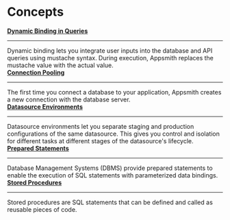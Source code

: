 # Concepts

<div class="containerGridSampleApp">
<div class="containerColumnSampleApp columnGrid column-one">
        <div class="containerCol">
            <a href="/connect-data/concepts/dynamic-binding-in-queries"><strong>Dynamic Binding in Queries</strong></a>
        </div> <hr/>
        <div class="containerDescription">Dynamic binding lets you integrate user inputs into the database and API queries using mustache syntax. During execution, Appsmith replaces the mustache value with the actual value.</div>
        <div class="containerTutorialLink"></div>
    </div>

  <div class="containerColumnSampleApp columnGrid column-two">
        <div class="containerCol">
            <a href="/connect-data/concepts/connection-pooling"><strong>Connection Pooling</strong></a>
        </div> <hr/>
        <div class="containerDescription">The first time you connect a database to your application, Appsmith creates a new connection with the database server.</div>
        <div class="containerTutorialLink"></div>
    </div>
    
</div>

<div class="containerGridSampleApp">
<div class="containerColumnSampleApp columnGrid column-one">
        <div class="containerCol">
           <a href="/connect-data/concepts/Datasource-Environments"><strong>Datasource Environments</strong></a>
        </div><hr/>
        <div class="containerDescription">Datasource environments let you separate staging and production configurations of the same datasource. This gives you control and isolation for different tasks at different stages of the datasource's lifecycle. </div>
         <div class="containerTutorialLink">
         </div>
    </div>
  <div class="containerColumnSampleApp columnGrid column-two">
        <div class="containerCol">
            <a href="/connect-data/concepts/how-to-use-prepared-statements"><strong>Prepared Statements</strong></a>
        </div> <hr/>
        <div class="containerDescription">Database Management Systems (DBMS) provide prepared statements to enable the execution of SQL statements with parameterized data bindings.</div>
        <div class="containerTutorialLink"></div>
    </div>
</div>

<div class="containerGridSampleApp">
<div class="containerColumnSampleApp columnGrid column-one">
        <div class="containerCol">
           <a href="/connect-data/concepts/returning-data-from-a-stored-procedure"><strong>Stored Procedures</strong></a>
        </div><hr/>
        <div class="containerDescription">Stored procedures are SQL statements that can be defined and called as reusable pieces of code. </div>
         <div class="containerTutorialLink">
         </div>
</div>
<div class="columnGrid column-two">
</div>
</div>
